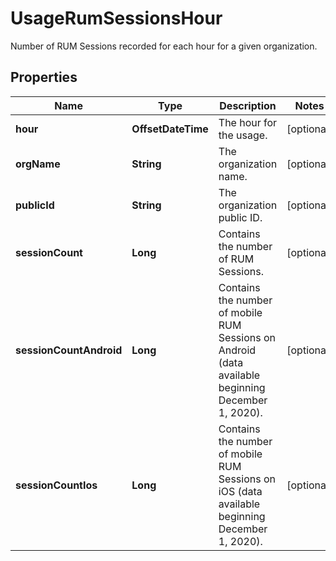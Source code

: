 # UsageRumSessionsHour

Number of RUM Sessions recorded for each hour for a given organization.

## Properties

| Name                    | Type               | Description                                                                                        | Notes      |
| ----------------------- | ------------------ | -------------------------------------------------------------------------------------------------- | ---------- |
| **hour**                | **OffsetDateTime** | The hour for the usage.                                                                            | [optional] |
| **orgName**             | **String**         | The organization name.                                                                             | [optional] |
| **publicId**            | **String**         | The organization public ID.                                                                        | [optional] |
| **sessionCount**        | **Long**           | Contains the number of RUM Sessions.                                                               | [optional] |
| **sessionCountAndroid** | **Long**           | Contains the number of mobile RUM Sessions on Android (data available beginning December 1, 2020). | [optional] |
| **sessionCountIos**     | **Long**           | Contains the number of mobile RUM Sessions on iOS (data available beginning December 1, 2020).     | [optional] |
